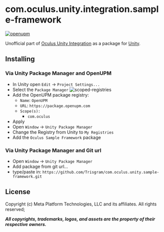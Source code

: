 # com.oculus.unity.integration.sample-framework

[![openupm](https://img.shields.io/npm/v/com.oculus.unity.sample-framework?label=openupm&registry_uri=https://package.openupm.com)](https://openupm.com/packages/com.oculus.unity.sample-framework/)

Unofficial part of [Oculus Unity Integration](https://developer.oculus.com/downloads/package/unity-integration/) as a package for [Unity](https://unity.com/).

## Installing

### Via Unity Package Manager and OpenUPM

- In Unity open `Edit` -> `Project Settings...`
- Select the `Package Manager`
![scoped-registries](https://raw.githubusercontent.com/Trisgram/com.oculus.unity.integration/main/.documentation/images/openUPM.jpg)
- Add the OpenUPM package registry:
  - `Name`: `OpenUPM`
  - `URL`: `https://package.openupm.com`
  - `Scope(s):`
    - `com.oculus`
- Apply
- Open `Window` -> `Unity Package Manager`
- Change the Registry from Unity to `My Registries`
- Add the `Oculus Sample Framework` package

### Via Unity Package Manager and Git url
- Open `Window` -> `Unity Package Manager`
- Add package from git url...
- type/paste in: `https://github.com/Trisgram/com.oculus.unity.sample-framework.git`

## License

Copyright (c) Meta Platform Technologies, LLC and its affiliates. All rights reserved;

***All copyrights, trademarks, logos, and assets are the property of their respective owners.***
